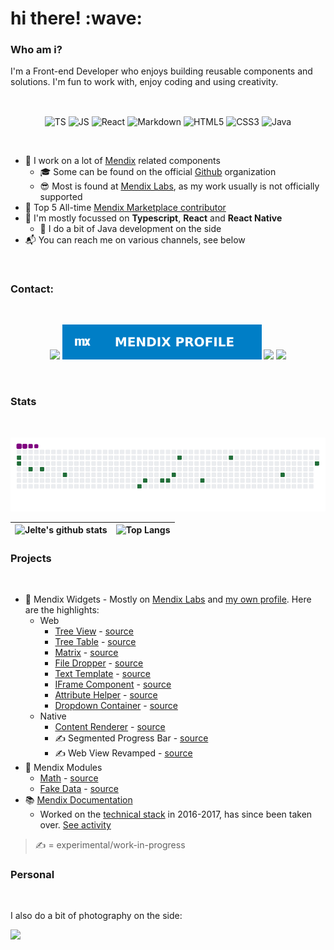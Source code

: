 <h1>hi there! :wave:</h1>

<h3>Who am i?</h3>

I'm a Front-end Developer who enjoys building reusable components and solutions. I'm fun to work with, enjoy coding and using creativity.

<br />

<p align="center">
  <img align="center" alt="TS" src="https://img.shields.io/badge/typescript-%23007ACC.svg?style=for-the-badge&logo=typescript&logoColor=white">
  <img align="center" alt="JS" src="https://img.shields.io/badge/javascript-%23323330.svg?style=for-the-badge&logo=javascript&logoColor=%23F7DF1E">
  <img align="center" alt="React" src="https://img.shields.io/badge/react-%23282c34.svg?style=for-the-badge&logo=react&logoColor=61dafb">
  <img align="center" alt="Markdown" src="https://img.shields.io/badge/markdown-%23000000.svg?style=for-the-badge&logo=markdown&logoColor=white">
  <img align="center" alt="HTML5" src="https://img.shields.io/badge/html5-%23E34F26.svg?style=for-the-badge&logo=html5&logoColor=white">
  <img align="center" alt="CSS3" src="https://img.shields.io/badge/css3-%231572B6.svg?style=for-the-badge&logo=css3&logoColor=white">
  <img align="center" alt="Java" src="https://img.shields.io/badge/java-%23ED8B00.svg?style=for-the-badge&logo=java&logoColor=white">
</p>

<br />

- 💪 I work on a lot of [Mendix](https://mendix.com) related components
  - 🎓 Some can be found on the official [Github](https://github.com/mendix) organization
  - 😎 Most is found at [Mendix Labs](https://github.com/mendixlabs), as my work usually is not officially supported
- 🥇 Top 5 All-time [Mendix Marketplace contributor](https://developer.mendixcloud.com/link/leaderboards)
- 📙 I'm mostly focussed on **Typescript**, **React** and **React Native**
  - 🔬 I do a bit of Java development on the side
- 📬 You can reach me on various channels, see below

<br />

<h3>Contact:</h3>
<br />
<p align="center">
  <a href="https://www.linkedin.com/in/jeltelagendijk" target="_blank"><img src="https://img.shields.io/badge/-LinkedIn-%230077B5?style=for-the-badge&logo=linkedin&logoColor=white" target="_blank"></a>
  <a href="https://developer.mendixcloud.com/link/profile/overview/24785" target="_blank"><img src="https://raw.githubusercontent.com/JelteMX/jeltemx/master/dist/mendix_profile-blue.svg" target="_blank"></a>
  <a href="https://github.com/JelteMX" target="_blank"><img src="https://img.shields.io/github/followers/JelteMX?style=for-the-badge&logo=github&logoColor=white" target="_blank"></a>
  <a href="https://mendixcommunity.slack.com/team/UKT28S63G
" target="_blank"><img src="https://img.shields.io/badge/Slack-4A154B?style=for-the-badge&logo=slack&logoColor=white" target="_blank"></a>
</p>
<br />

<h3>Stats</h3>
<br />
<center>

![contributions](https://raw.githubusercontent.com/JelteMX/jeltemx/output/github-contribution-grid-snake.gif)

</center>

![Jelte's github stats](https://github-readme-stats.vercel.app/api?username=jeltemx&show_icons=true&theme=vue-dark)|![Top Langs](https://github-readme-stats.vercel.app/api/top-langs/?username=jeltemx&theme=vue-dark&layout=compact)
-|-

<h3>Projects</h3>
<br />

- 🧩 Mendix Widgets - Mostly on [Mendix Labs](https://github.com/mendixlabs) and [my own profile](https://github.com/JelteMX?tab=repositories&type=source). Here are the highlights:
  - Web
    - [Tree View](https://marketplace.mendix.com/link/component/112707) - [source](https://github.com/mendixlabs/mendix-tree-view)
    - [Tree Table](https://marketplace.mendix.com/link/component/111095) - [source](https://github.com/mendixlabs/mendix-tree-table)
    - [Matrix](https://marketplace.mendix.com/link/component/112555) - [source](https://github.com/mendixlabs/mendix-dynamic-table)
    - [File Dropper](https://marketplace.mendix.com/link/component/111497) - [source](https://github.com/mendixlabs/mendix-file-dropper)
    - [Text Template](https://marketplace.mendix.com/link/component/114696) - [source](https://github.com/mendixlabs/mendix-text-template)
    - [IFrame Component](https://marketplace.mendix.com/link/component/117308) - [source](https://github.com/mendixlabs/mendix-iframe-component)
    - [Attribute Helper](https://marketplace.mendix.com/link/component/111554) - [source](https://github.com/mendixlabs/mendix-attribute-helper-widget)
    - [Dropdown Container](https://marketplace.mendix.com/link/component/111568) - [source](https://github.com/mendixlabs/mendix-dropdown-container)
  - Native
    - [Content Renderer](https://marketplace.mendix.com/link/component/119620) - [source](https://github.com/JelteMX/mendix-native-content-renderer)
    - ✍️ Segmented Progress Bar - [source](https://github.com/JelteMX/mendix-native-segmented-progressbar)
    - ✍️ Web View Revamped - [source](https://github.com/JelteMX/mendix-native-webview-revamped)
- 💾 Mendix Modules
  - [Math](https://marketplace.mendix.com/link/component/112522) - [source](https://github.com/mendixlabs/mendix-math-module)
  - [Fake Data](https://marketplace.mendix.com/link/component/112021) - [source](https://github.com/mendixlabs/mendix-fake-data-module)
- 📚 [Mendix Documentation](https://docs.mendix.com)
  - Worked on the [technical stack](https://github.com/mendix/docs) in 2016-2017, has since been taken over. [See activity](https://github.com/mendix/docs/search?q=committer%3AJelteMX&type=commits)

> ✍️ = experimental/work-in-progress

<h3>Personal</h3>
<br />

I also do a bit of photography on the side:

  <a href="https://instagram.com/j3lte" target="_blank"><img src="https://img.shields.io/badge/-Instagram-%23E4405F?style=for-the-badge&logo=instagram&logoColor=white" target="_blank"></a>
